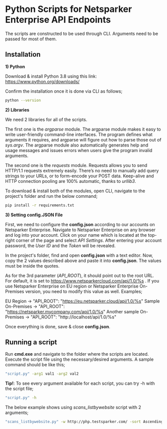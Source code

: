 # **Python Scripts for Netsparker Enterprise API Endpoints** 

The scripts are constructed to be used through CLI. Arguments need to be passed for most of them.

## **Installation**

**1) Python**

Download & install Python 3.8 using this link: https://www.python.org/downloads/

Confirm the installation once it is done via CLI as follows;

```bash
python --version
```

**2) Libraries**

We need 2 libraries for all of the scripts. 

The first one is the *argparse* module. The argparse module makes it easy to write user-friendly command-line interfaces. The program defines what arguments it requires, and argparse will figure out how to parse those out of *sys.argv*. The argparse module also automatically generates help and usage messages and issues errors when users give the program invalid arguments. 

The second one is the *requests* module. Requests allows you to send HTTP/1.1 requests extremely easily. There’s no need to manually add query strings to your URLs, or to form-encode your POST data. Keep-alive and HTTP connection pooling are 100% automatic, thanks to *urllib3*.

To download & install both of the modules, open CLI, navigate to the project's folder and run the below command;

```bash
pip install -r requirements.txt
```

**3) Setting config.JSON File**

First, we need to configure the **config.json** according to our accounts on Netsparker Enterprise. Navigate to Netsparker Enterprise on any browser and log into your account. Click on your name which is located at the top-right corner of the page and select *API Settings*. After entering your account password, the *User ID* and the *Token* will be revealed.

In the project's folder, find and open **config.json** with a text editor. Now, copy the 2 values described above and paste it into **config.json**. The values must be inside the quotes.

As for the 3rd parameter (*API_ROOT*), it should point out to the root URL. For default, it is set to https://www.netsparkercloud.com/api/1.0/%s . If you use Netsparker Enterprise on EU region or Netsparker Enterprise On-Premises version, you need to modify this value as well. Examples;

EU Region -> "API_ROOT": "https://eu.netsparker.cloud/api/1.0/%s"
Sample On-Premises -> "API_ROOT": "https://netsparker.mycompany.com/api/1.0/%s"
Another sample On-Premises -> "API_ROOT": "http://localhost/api/1.0/%s"

Once everything is done, save & close **config.json**.

## **Running a script**

Run **cmd.exe** and navigate to the folder where the scripts are located. Execute the script file using the necessary/desired arguments. A sample command should be like this;

```bash
"script.py" -arg1 val1 -arg2 val2
```

**Tip!**: To see every argument available for each script, you can try -h with the script file;

```bash
"script.py" -h
```

The below example shows using *scans_listbywebsite* script with 2 arguments;

```bash
"scans_listbywebsite.py" -w http://php.testsparker.com/ -sort Ascending
```
